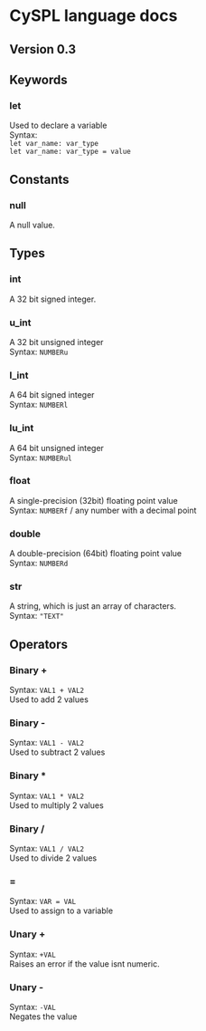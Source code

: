 # CySPL language docs
## Version 0.3

## Keywords
### let
Used to declare a variable\
Syntax:\
`let var_name: var_type`\
`let var_name: var_type = value`
## Constants
### null
A null value.
## Types
### int
A 32 bit signed integer.
### u_int
A 32 bit unsigned integer\
Syntax: `NUMBERu`
### l_int
A 64 bit signed integer\
Syntax: `NUMBERl`
### lu_int
A 64 bit unsigned integer\
Syntax: `NUMBERul`
### float
A single-precision (32bit) floating point value\
Syntax: `NUMBERf` / any number with a decimal point
### double
A double-precision (64bit) floating point value\
Syntax: `NUMBERd`
### str
A string, which is just an array of characters.\
Syntax: `"TEXT"`
## Operators
### Binary +
Syntax: `VAL1 + VAL2`\
Used to add 2 values
### Binary -
Syntax: `VAL1 - VAL2`\
Used to subtract 2 values
### Binary *
Syntax: `VAL1 * VAL2`\
Used to multiply 2 values
### Binary /
Syntax: `VAL1 / VAL2`\
Used to divide 2 values
### =
Syntax: `VAR = VAL`\
Used to assign to a variable
### Unary +
Syntax: `+VAL`\
Raises an error if the value isnt numeric.
### Unary -
Syntax: `-VAL`\
Negates the value
